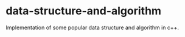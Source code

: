 # data-structure-and-algorithm

Implementation of some popular data structure and algorithm in c++.
